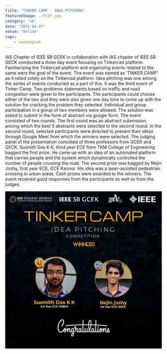 ```yaml
---
title: "TINKER CAMP - IDEA PITCHING"
featuredImage: ./TCIP.jpg
category: "sb"
date: "2021-04-27"
venue: "Online"
tags:
    - ieeesbgcek
---
```


IAS Chapter of IEEE SB GCEK in collaboration with IAS chapter of IEEE SB GECK conducted a three day event focusing on Tinkercad platform. Familiarizing the Tinkercad platform and organizing events related to the same were the goal of the event. The event was named as ‘TINKER CAMP’ as it relied solely on the Tinkercad platform. Idea pitching was one among the series of events conducted as a part of this.
It was the third event of Tinker Camp. Two problems statements based on traffic and road congestion were given to the participants. The participants could choose either of the two and they were also given one day time to come up with the solution for cracking the problem they selected. Individual and group participation in a group of two members were allowed. The solution was asked to submit in the form of abstract via google form. The event consisted of two rounds. The first round was an abstract submission, among which the best 5 abstracts were selected to the second round.
In the second round, selected participants were directed to present their ideas through Google Meet from which the winners were selected. The judging panel of the presentation consisted of three professors from GCEK and GECK.
Susmith Das K K, third year ECE from TKM College of Engineering bagged the first prize. He came up with an idea of an automated platform that carries people and the system which dynamically controlled the number of people crossing the road. The second prize was bagged by Nejin Joshy, first year ECE, GCE Kannur. His idea was a laser-assisted pedestrian crossing in urban areas. Cash prizes were awarded to the winners. The event received good responses from the participants as well as from the judges. 


![Tinkercamp](./TCIP2.jpg)




